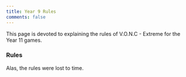 ```yaml
---
title: Year 9 Rules
comments: false
---
```


This page is devoted to explaining the rules of V.O.N.C - Extreme for the Year 11 games.

### Rules

Alas, the rules were lost to time.
